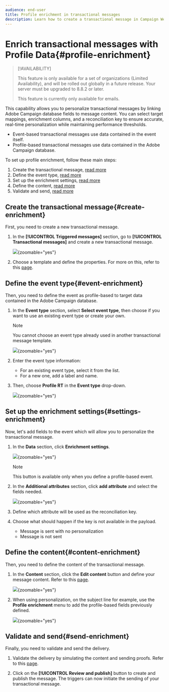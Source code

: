```yaml
---
audience: end-user
title: Profile enrichment in transactional messages
description: Learn how to create a transactional message in Campaign Web User Interface
---
```


# Enrich transactional messages with Profile Data{#profile-enrichment}

>[!AVAILABILITY]
>
>This feature is only available for a set of organizations (Limited Availability), and will be rolled out globally in a future release. Your server must be upgraded to 8.8.2 or later.
>
>This feature is currently only available for emails.

This capability allows you to personalize transactional messages by linking Adobe Campaign database fields to message content. You can select target mappings, enrichment columns, and a reconciliation key to ensure accurate, real-time personalization while maintaining performance thresholds.

* Event-based transactional messages use data contained in the event itself.
* Profile-based transactional messages use data contained in the Adobe Campaign database.

To set up profile enrichment, follow these main steps:

1. Create the transactional message, [read more](#create-enrichment)
1. Define the event type, [read more](#event-enrichment)
1. Set up the enrichment settings, [read more](#settings-enrichment)
1. Define the content, [read more](#content-enrichment)
1. Validate and send, [read more](#send-enrichment)

## Create the transactional message{#create-enrichment}

First, you need to create a new transactional message.

1. In the **[!UICONTROL Triggered messages]** section, go to **[!UICONTROL Transactional messages]** and create a new transactional message. 

    ![](assets/transactional-browse.png){zoomable="yes"}

1. Choose a template and define the properties. For more on this, refer to this [page](create-transactional.md#transactional-message).

## Define the event type{#event-enrichment}

Then, you need to define the event as profile-based to target data contained in the Adobe Campaign database.

1. In the **Event type** section, select **Select event type**, then choose if you want to use an existing event type or create your own.

    >[!NOTE]
    >
    >You cannot choose an event type already used in another transactional message template.

    ![](assets/profile-enrich.png){zoomable="yes"}

1. Enter the event type information: 

    * For an existing event type, select it from the list. 
    * For a new one, add a label and name.

1. Then, choose **Profile RT** in the **Event type** drop-down.

    ![](assets/profile-enrich1.png){zoomable="yes"}

## Set up the enrichment settings{#settings-enrichment}

Now, let's add fields to the event which will allow you to personalize the transactional message.

1. In the **Data** section, click **Enrichment settings**. 

    ![](assets/profile-enrich2.png){zoomable="yes"}

    >[!NOTE]
    >
    >This button is available only when you define a profile-based event. 

1. In the **Additional attributes** section, click **add attribute** and select the fields needed.

    ![](assets/profile-enrich3.png){zoomable="yes"}

1. Define which attribute will be used as the reconciliation key.

1. Choose what should happen if the key is not available in the payload. 

    * Message is sent with no personalization
    * Message is not sent

## Define the content{#content-enrichment}

Then, you need to define the content of the transactional message.

1. In the **Content** section, click the **Edit content** button and define your message content. Refer to this [page](create-transactional.md#transactional-content).

    ![](assets/template-content.png){zoomable="yes"}

1. When using personalization, on the subject line for example, use the **Profile enrichment** menu to add the profile-based fields previously defined.

    ![](assets/profile-enrich4.png){zoomable="yes"}


## Validate and send{#send-enrichment}

Finally, you need to validate and send the delivery. 

1. Validate the delivery by simulating the content and sending proofs. Refer to this [page](validate-transactional.md).

1. Click on the **[!UICONTROL Review and publish]** button to create and publish the message. The triggers can now initiate the sending of your transactional message.


<!--
When creating the event configuration, select the Profile event targeting dimension (see Creating an event).

Add fields to the event, in order to be able to personalize the transactional message (see Defining the event attributes). You must add at least one field to create an enrichment. You do not need to create other fields such as First name and Last name as you will be able to use personalization fields from the Adobe Campaign database.

Create an enrichment in order to link the event to the Profile resource (see Enriching the event) and select this enrichment as the Targeting enrichment.


IMPORTANT
This step is mandatory for profile-based events.
Preview and publish the event (see Previewing and publishing the event).

When previewing the event, the REST API does not contain an attribute specifying the email address, mobile phone, or push notification specific attributes, as it will be retrieved from the Profile resource.

Once the event has been published, a transactional message linked to the new event is automatically created. In order for the event to trigger sending a transactional message, you must modify and publish the message that was just created…

Integrate the event into your website (see Integrate the event triggering).
-->

